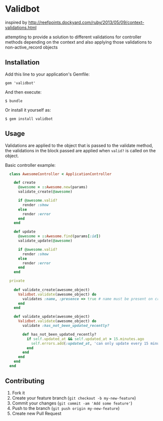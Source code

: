 # Validbot

inspired by http://reefpoints.dockyard.com/ruby/2013/05/09/context-validations.html

attempting to provide a solution to different validations for controller methods depending
on the context and also applying those validations to non-active_record objects

## Installation

Add this line to your application's Gemfile:

    gem 'validbot'

And then execute:

    $ bundle

Or install it yourself as:

    $ gem install validbot

## Usage

Validations are applied to the object that is passed to the validate method, the validations
in the block passed are applied when `valid?` is called on the object.


Basic controller example:

```ruby
  class AwesomeController < ApplicationController

    def create
      @awesome = ::Awesome.new(params)
      validate_create(@awesome)

      if @awesome.valid?
        render :show
      else
        render :error
      end
    end

    def update
      @awesome = ::Awesome.find(params[:id])
      validate_update(@awesome)

      if @awesome.valid?
        render :show
      else
        render :error
      end
    end

  private
    
    def validate_create(awesome_object)
      Validbot.validate(awesome_object) do
        validates :name, :presence => true # name must be present on create
      end
    end

    def validate_update(awesome_object)
      Validbot.validate(awesome_object) do
        validate :has_not_been_updated_recently?

        def has_not_been_updated_recently?
          if self.updated_at && self.updated_at > 15.minutes.ago
            self.errors.add(:updated_at, 'can only update every 15 minutes')
          end
        end
      end
    end
  end
```

## Contributing

1. Fork it
2. Create your feature branch (`git checkout -b my-new-feature`)
3. Commit your changes (`git commit -am 'Add some feature'`)
4. Push to the branch (`git push origin my-new-feature`)
5. Create new Pull Request
